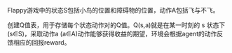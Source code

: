 Flappy游戏中的状态S包括小鸟的位置和障碍物的位置，动作A包括飞与不飞。

创建Q值表，用于存储每个状态动作对的Q值。Q(s,a)就是在某一时刻的 s 状态下(s∈S)，采取动作a (a∈A)动作能够获得收益的期望，环境会根据agent的动作反馈相应的回报reward。
